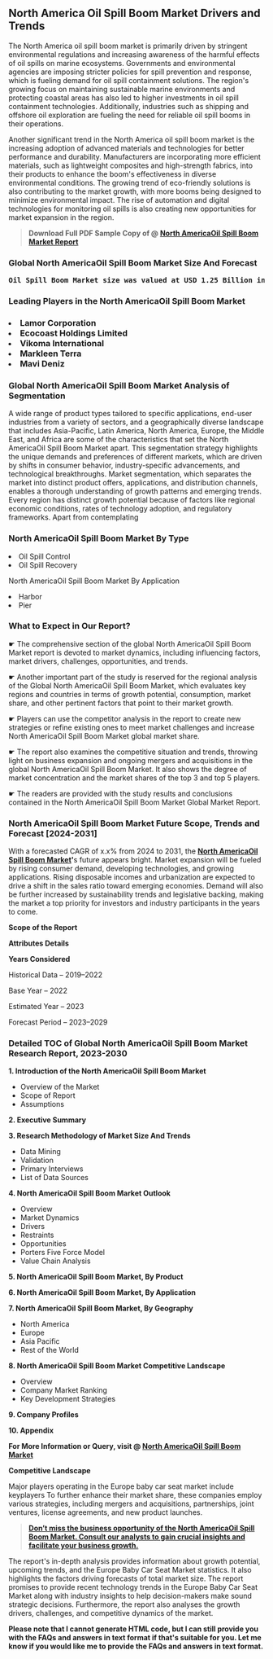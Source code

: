 <p><h2>North America Oil Spill Boom Market Drivers and Trends</h2><p>The North America oil spill boom market is primarily driven by stringent environmental regulations and increasing awareness of the harmful effects of oil spills on marine ecosystems. Governments and environmental agencies are imposing stricter policies for spill prevention and response, which is fueling demand for oil spill containment solutions. The region's growing focus on maintaining sustainable marine environments and protecting coastal areas has also led to higher investments in oil spill containment technologies. Additionally, industries such as shipping and offshore oil exploration are fueling the need for reliable oil spill booms in their operations.</p><p>Another significant trend in the North America oil spill boom market is the increasing adoption of advanced materials and technologies for better performance and durability. Manufacturers are incorporating more efficient materials, such as lightweight composites and high-strength fabrics, into their products to enhance the boom's effectiveness in diverse environmental conditions. The growing trend of eco-friendly solutions is also contributing to the market growth, with more booms being designed to minimize environmental impact. The rise of automation and digital technologies for monitoring oil spills is also creating new opportunities for market expansion in the region.</p></p><blockquote id="" class=""><strong>Download Full PDF Sample Copy of @&nbsp;<a href="https://www.verifiedmarketreports.com/download-sample/?rid=391098&utm_source=GitHub-Jan&utm_medium=280" target="_blank">North AmericaOil Spill Boom Market Report</a>&nbsp;&nbsp;</strong></blockquote><h3 id="" class=""><strong>Global&nbsp;North AmericaOil Spill Boom Market Size And Forecast</strong></h3><pre class="reader-text-block__code-block"><strong>Oil Spill Boom Market size was valued at USD 1.25 Billion in 2022 and is projected to reach USD 2.05 Billion by 2030, growing at a CAGR of 7.0% from 2024 to 2030.</strong></pre><h3 id="" class="">Leading Players in the&nbsp;North AmericaOil Spill Boom Market</h3><h3 class=""></Li><Li>Lamor Corporation</Li><Li> Ecocoast Holdings Limited</Li><Li> Vikoma International</Li><Li> Markleen Terra</Li><Li> Mavi Deniz</h3><h3 id="" class="">Global&nbsp;North AmericaOil Spill Boom Market Analysis of Segmentation</h3><p id="" class="">A wide range of product types tailored to specific applications, end-user industries from a variety of sectors, and a geographically diverse landscape that includes Asia-Pacific, Latin America, North America, Europe, the Middle East, and Africa are some of the characteristics that set the North AmericaOil Spill Boom Market apart. This segmentation strategy highlights the unique demands and preferences of different markets, which are driven by shifts in consumer behavior, industry-specific advancements, and technological breakthroughs. Market segmentation, which separates the market into distinct product offers, applications, and distribution channels, enables a thorough understanding of growth patterns and emerging trends. Every region has distinct growth potential because of factors like regional economic conditions, rates of technology adoption, and regulatory frameworks. Apart from contemplating</p><h3 id="" class="">North AmericaOil Spill Boom Market&nbsp;By Type</h3><p></Li><Li>Oil Spill Control</Li><Li> Oil Spill Recovery</p><div class="" data-test-id=""><p>North AmericaOil Spill Boom Market&nbsp;By Application</p></div><p class=""></Li><Li>Harbor</Li><Li> Pier</p><div class="" data-test-id=""><h3><span class="">What to Expect in Our Report?</span></h3></div><div class="" data-test-id=""><p><span class="">☛ The comprehensive section of the global North AmericaOil Spill Boom Market report is devoted to market dynamics, including influencing factors, market drivers, challenges, opportunities, and trends.</span></p></div><div class="" data-test-id=""><p><span class="">☛ Another important part of the study is reserved for the regional analysis of the Global North AmericaOil Spill Boom Market, which evaluates key regions and countries in terms of growth potential, consumption, market share, and other pertinent factors that point to their market growth.</span></p></div><div class="" data-test-id=""><p><span class="">☛ Players can use the competitor analysis in the report to create new strategies or refine existing ones to meet market challenges and increase North AmericaOil Spill Boom Market global market share.</span></p></div><div class="" data-test-id=""><p><span class="">☛ The report also examines the competitive situation and trends, throwing light on business expansion and ongoing mergers and acquisitions in the global North AmericaOil Spill Boom Market. It also shows the degree of market concentration and the market shares of the top 3 and top 5 players.</span></p></div><div class="" data-test-id=""><p><span class="">☛ The readers are provided with the study results and conclusions contained in the North AmericaOil Spill Boom Market Global Market Report.</span></p></div><div class="" data-test-id=""><h3><span class="">North AmericaOil Spill Boom Market Future Scope, Trends and Forecast [2024-2031]</span></h3></div><div class="" data-test-id=""><p><span class="">With a forecasted CAGR of x.x% from 2024 to 2031, the <strong><a href="https://www.verifiedmarketreports.com/download-sample/?rid=391098&utm_source=GitHub-Jan&utm_medium=280" target="_blank">North AmericaOil Spill Boom Market</a>'</strong>s future appears bright. Market expansion will be fueled by rising consumer demand, developing technologies, and growing applications. Rising disposable incomes and urbanization are expected to drive a shift in the sales ratio toward emerging economies. Demand will also be further increased by sustainability trends and legislative backing, making the market a top priority for investors and industry participants in the years to come.</span></p><p id="ember66" class="ember-view reader-text-block__paragraph"><strong>Scope of the Report</strong></p><p id="ember67" class="ember-view reader-text-block__paragraph"><strong>Attributes Details</strong></p><p id="ember68" class="ember-view reader-text-block__paragraph"><strong>Years Considered</strong></p><p id="ember69" class="ember-view reader-text-block__paragraph">Historical Data &ndash; 2019&ndash;2022</p><p id="ember70" class="ember-view reader-text-block__paragraph">Base Year &ndash; 2022</p><p id="ember71" class="ember-view reader-text-block__paragraph">Estimated Year &ndash; 2023</p><p id="ember72" class="ember-view reader-text-block__paragraph">Forecast Period &ndash; 2023&ndash;2029</p></div><h3 id="" class="">Detailed TOC of Global North AmericaOil Spill Boom Market Research Report, 2023-2030</h3><p id="" class=""><strong>1. Introduction of the North AmericaOil Spill Boom Market</strong></p><ul><li>Overview of the Market</li><li>Scope of Report</li><li>Assumptions</li></ul><p id="" class=""><strong>2. Executive Summary</strong></p><p id="" class=""><strong>3. Research Methodology of Market Size And Trends</strong></p><ul><li>Data Mining</li><li>Validation</li><li>Primary Interviews</li><li>List of Data Sources</li></ul><p id="" class=""><strong>4. North AmericaOil Spill Boom Market Outlook</strong></p><ul><li>Overview</li><li>Market Dynamics</li><li>Drivers</li><li>Restraints</li><li>Opportunities</li><li>Porters Five Force Model</li><li>Value Chain Analysis</li></ul><p id="" class=""><strong>5. North AmericaOil Spill Boom Market, By Product</strong></p><p id="" class=""><strong>6. North AmericaOil Spill Boom Market, By Application</strong></p><p id="" class=""><strong>7. North AmericaOil Spill Boom Market, By Geography</strong></p><ul><li>North America</li><li>Europe</li><li>Asia Pacific</li><li>Rest of the World</li></ul><p id="" class=""><strong>8. North AmericaOil Spill Boom Market Competitive Landscape</strong></p><ul><li>Overview</li><li>Company Market Ranking</li><li>Key Development Strategies</li></ul><p id="" class=""><strong>9. Company Profiles</strong></p><p id="" class=""><strong>10. Appendix</strong></p><p><strong>For More Information or Query, visit&nbsp;@ <a href="https://www.verifiedmarketreports.com/product/oil-spill-boom-market/" target="_blank">North AmericaOil Spill Boom Market</a></strong></p><p id="ember61" class="ember-view reader-text-block__paragraph"><strong>Competitive Landscape</strong></p><p id="ember62" class="ember-view reader-text-block__paragraph">Major players operating in the Europe baby car seat market include keyplayers To further enhance their market share, these companies employ various strategies, including mergers and acquisitions, partnerships, joint ventures, license agreements, and new product launches.</p><blockquote id="ember63" class="ember-view reader-text-block__blockquote"><strong><a href="https://www.verifiedmarketreports.com/download-sample/?rid=391098&utm_source=GitHub-Jan&utm_medium=280" target="_blank">Don&rsquo;t miss the business opportunity of the North AmericaOil Spill Boom Market. Consult our analysts to gain crucial insights and facilitate your business growth.</a></strong></blockquote><p id="ember64" class="ember-view reader-text-block__paragraph">The report's in-depth analysis provides information about growth potential, upcoming trends, and the Europe Baby Car Seat Market statistics. It also highlights the factors driving forecasts of total market size. The report promises to provide recent technology trends in the Europe Baby Car Seat Market along with industry insights to help decision-makers make sound strategic decisions. Furthermore, the report also analyses the growth drivers, challenges, and competitive dynamics of the market.</p><p class="ember-view reader-text-block__paragraph"><strong>Please note that I cannot generate HTML code, but I can still provide you with the FAQs and answers in text format if that's suitable for you. Let me know if you would like me to provide the FAQs and answers in text format.</strong></p>
